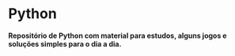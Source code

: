 # Python

**Repositório de Python com material para estudos, alguns jogos e soluções simples para o dia a dia.**
